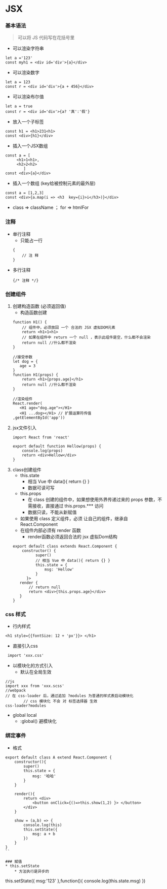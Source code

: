 # JSX
### 基本语法
> 可以将 JS 代码写在花括号里
* 可以渲染字符串
```
let a ='123'
const myh1 = <div id='div'>{a}</div>
```
* 可以渲染数字
```
let a = 123
const r = <div id='div'>{a + 456}</div>
```
* 可以渲染布尔值
```
let a = true
const r = <div id='div'>{a? '真':'假'}
```
* 放入一个子标签
```
const h1 = <h1>231<h1>
const <div>{h1}</div>
```
* 插入一个JSX数组
```
const a = [
     <h1>1<h1>,
     <h2>2<h2>
        ]
const <div>{a}</div>
```
* 插入一个数组 (key给被控制元素的最外层)
```
const a = [1,2,3]
const <div>{a.map(i => <h3  key={i}>i</h3>)}</div>
```
* class => className ； for => htmlFor
### 注释
* 单行注释
    * 只能占一行
    ```
    {
        // 注 释
    }
    ```
* 多行注释
    ```
    {/* 注释 */}
    ```

### 创建组件
1. 创建构造函数 (必须返回值)
   * 构造函数创建
    ```
    function H1() {
        // 组件中，必须放回 一个 合法的 JSX 虚拟DOM元素
        return <h1>1<h1>
        // 如果在组件中 return 一个 null ，表示此组件是空，什么都不会渲染
        return null //什么都不渲染
    }

    //接受参数
    let dog = {
       age = 3
    }
    function H1(props) {
        return <h1>{props.age}</h1>
        return null //什么都不渲染
    }

    //渲染组件
    React.render(
       <H1 age="dog.age"></H1>
       <H1 ...dog></H1> // 扩展运算符传值
    ,getElementById('app'))
    ```
2. jsx文件引入
    ```
    import React from 'react'

    export default function Hellow(props) {
        console.log(props)
        return <div>Hellow</div>
    }
    ```
3. class创建组件
    * this.state
        *  相当 Vue 中 data(){ return {} }
        * 数据可读可写
    * this.props
        * 在 class 创建的组件中，如果想使用外界传递过来的 props 参数，不需接收，直接通过 this.props.*** 访问
        * 数据只读，不能从新赋值
    * 如果使用 class 定义组件，必须 让自己的组件，继承自 React.Component
    * 在组件内部必须有 render 函数
        * render函数必须返回合法的 jsx 虚拟Dom结构
    ```
    export default class extends React.Component {
        constructor() {
              super()
              // 相当 Vue 中 data(){ return {} }
              this.state = {
                  msg: 'Hellow'
              }
          }>
       render {
           // return null
           return <div>{this.props.age}</div>
       }
    }
    ```
### css 样式
* 行内样式
```
<h1 style={{fontSize: 12 + 'px'}}> </h1>
```
* 直接引入css
```
 import 'xxx.css'
```
* 以模块化的方式引入
    * 默认在全局生效
```
//js
import xxx from 'xxx.scss'
//webpack
// 在 css-loader 后，通过追加 ?modules 为普通的样式表启动模块化
        // css 模块化 不会 对 标签选择器 生效
css-loader?modules
```
* global local
    * :global() 避模块化
### 绑定事件
* 格式
```
export default class A extend React.Component {
    constructor(){
        super()
        this.state = {
            msg: '哈哈'
        }
    }

    render(){
        return <div>
            <button onClick={()=>this.show(1,2) }> </button>
        </div>
    }

    show = (a,b) => {
        console.log(this)
        this.setState({
            msg: a + b
        })
    }
}
``

### 赋值
* this.setState
    * 方法执行是异步的
```
this.setState({
    msg:'123'
},function(){
    console.log(this.state.msg)
})
```
